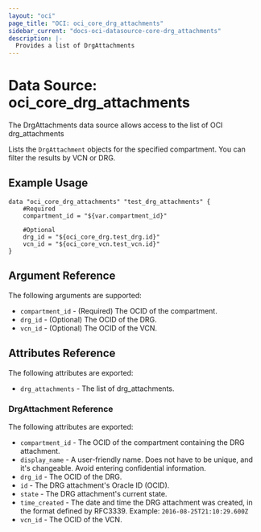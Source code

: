 ```yaml
---
layout: "oci"
page_title: "OCI: oci_core_drg_attachments"
sidebar_current: "docs-oci-datasource-core-drg_attachments"
description: |-
  Provides a list of DrgAttachments
---
```


# Data Source: oci_core_drg_attachments
The DrgAttachments data source allows access to the list of OCI drg_attachments

Lists the `DrgAttachment` objects for the specified compartment. You can filter the
results by VCN or DRG.


## Example Usage

```hcl
data "oci_core_drg_attachments" "test_drg_attachments" {
	#Required
	compartment_id = "${var.compartment_id}"

	#Optional
	drg_id = "${oci_core_drg.test_drg.id}"
	vcn_id = "${oci_core_vcn.test_vcn.id}"
}
```

## Argument Reference

The following arguments are supported:

* `compartment_id` - (Required) The OCID of the compartment.
* `drg_id` - (Optional) The OCID of the DRG.
* `vcn_id` - (Optional) The OCID of the VCN.


## Attributes Reference

The following attributes are exported:

* `drg_attachments` - The list of drg_attachments.

### DrgAttachment Reference

The following attributes are exported:

* `compartment_id` - The OCID of the compartment containing the DRG attachment.
* `display_name` - A user-friendly name. Does not have to be unique, and it's changeable. Avoid entering confidential information. 
* `drg_id` - The OCID of the DRG.
* `id` - The DRG attachment's Oracle ID (OCID).
* `state` - The DRG attachment's current state.
* `time_created` - The date and time the DRG attachment was created, in the format defined by RFC3339.  Example: `2016-08-25T21:10:29.600Z` 
* `vcn_id` - The OCID of the VCN.

